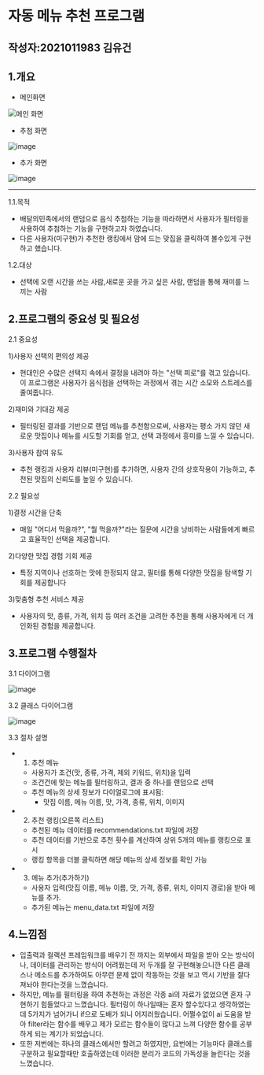 # 자동 메뉴 추천 프로그램

## 작성자:2021011983 김유건

1.개요
---

+ 메인화면

![메인 화면](https://github.com/user-attachments/assets/c7a78e02-8a6c-4978-9a7f-0271a1ee39d1)

+ 추첨 화면
  
![image](https://github.com/user-attachments/assets/adfa6826-fa50-4f9a-bba4-9d6567544bd7)


+ 추가 화면

![image](https://github.com/user-attachments/assets/d3d34400-8caf-4aab-b9b2-b033836c8b94)


---
1.1.목적

+ 배달의민족에서의 랜덤으로 음식 추첨하는 기능을 따라하면서 사용자가 필터링을 사용하여 추첨하는 기능을 구현하고자 하였습니다.
+ 다른 사용자(미구현)가 추천한 랭킹에서 맘에 드는 맞집을 클릭하여 볼수있게 구현하고 했습니다.

1.2.대상 

+ 선택에 오랜 시간을 쓰는 사람,새로운 곳을 가고 싶은 사람, 랜덤을 통해 재미를 느끼는 사람

2.프로그램의 중요성 및 필요성
---
2.1 중요성

1)사용자 선택의 편의성 제공

- 현대인은 수많은 선택지 속에서 결정을 내려야 하는 "선택 피로"를 겪고 있습니다. 이 프로그램은 사용자가 음식점을 선택하는 과정에서 겪는 시간 소모와 스트레스를 줄여줍니다.

2)재미와 기대감 제공

- 필터링된 결과를 기반으로 랜덤 메뉴를 추천함으로써, 사용자는 평소 가지 않던 새로운 맛집이나 메뉴를 시도할 기회를 얻고, 선택 과정에서 흥미를 느낄 수 있습니다.


3)사용자 참여 유도

- 추천 랭킹과 사용자 리뷰(미구현)를 추가하면, 사용자 간의 상호작용이 가능하고, 추천된 맛집의 신뢰도를 높일 수 있습니다.

2.2 필요성

1)결정 시간을 단축

- 매일 "어디서 먹을까?", "뭘 먹을까?"라는 질문에 시간을 낭비하는 사람들에게 빠르고 효율적인 선택을 제공합니다.

2)다양한 맛집 경험 기회 제공

- 특정 지역이나 선호하는 맛에 한정되지 않고, 필터를 통해 다양한 맛집을 탐색할 기회를 제공합니다

3)맞춤형 추천 서비스 제공

- 사용자의 맛, 종류, 가격, 위치 등 여러 조건을 고려한 추천을 통해 사용자에게 더 개인화된 경험을 제공합니다.

3.프로그램 수행절차 
---
3.1 다이어그램

![image](https://github.com/user-attachments/assets/209dd659-7a1e-4ddd-8ac0-299697afa30e)

3.2 클래스 다이어그램

![image](https://github.com/user-attachments/assets/42f88771-2828-4028-83bc-8d4c0ae5a57a)


3.3 절차 설명

+ 1) 추천 메뉴
  - 사용자가 조건(맛, 종류, 가격, 제외 키워드, 위치)을 입력
  - 조건건에 맞는 메뉴를 필터링하고, 결과 중 하나를 랜덤으로 선택
  - 추천 메뉴의 상세 정보가 다이얼로그에 표시됨:
    - 맛집 이름, 메뉴 이름, 맛, 가격, 종류, 위치, 이미지

+ 2) 추천 랭킹(오른쪽 리스트)
  - 추천된 메뉴 데이터를 recommendations.txt 파일에 저장
  - 추천 데이터를 기반으로 추천 횟수를 계산하여 상위 5개의 메뉴를 랭킹으로 표시
  - 랭킹 항목을 더블 클릭하면 해당 메뉴의 상세 정보를 확인 가능

+ 3) 메뉴 추가(추가하기)
  - 사용자 입력(맛집 이름, 메뉴 이름, 맛, 가격, 종류, 위치, 이미지 경로)을 받아 메뉴를 추가.
  - 추가된 메뉴는 menu_data.txt 파일에 저장
    
4.느낌점
---
+ 입출력과 컬랙션 프레임워크를 배우기 전 까지는 외부에서 파일을 받아 오는 방식이나, 데이터를 관리하는 방식이 어려웠는데 저 두개를 잘 구현해놓으니깐 다른 클래스나 메소드를 추가하여도  아무런 문제 없이 작동하는 것을 보고 역시 기반을 잘다져놔야 한다는것을 느꼈습니다.
+ 하지만, 메뉴를 필터링을 하여 추천하는 과정은 각종 ai의 자료가 없었으면 혼자 구현하기 힘들었다고 느꼈습니다. 필터링이 하나일때는 혼자 할수있다고 생각하였는데 5가지가 넘어가니 if으로 도배가 되니 어지러웠습니다. 어쩔수없이 ai 도움을 받아 filter라는 함수를 배우고 제가 모르는 함수들이 많다고 느껴 다양한 함수를 공부하게 되는 계기가 되었습니다.
+ 또한 저번에는 하나의 클래스에서만 할려고 하였지만, 요번에는 기능마다 클래스를 구분하고 필요할때만 호출하였는데 이러한 분리가 코드의 가독성을 늘린다는 것을 느꼈습니다.
